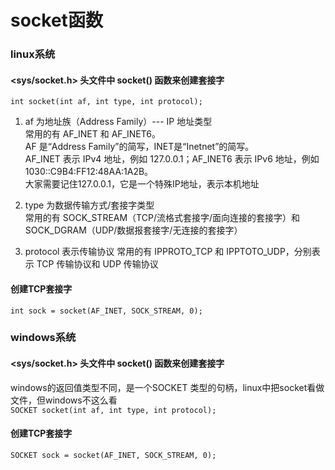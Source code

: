 # socket函数
### linux系统
#### <sys/socket.h> 头文件中 socket() 函数来创建套接字       
`int socket(int af, int type, int protocol);`       

1) af 为地址族（Address Family）--- IP 地址类型        
常用的有 AF_INET 和 AF_INET6。            
AF 是“Address Family”的简写，INET是“Inetnet”的简写。          
AF_INET 表示 IPv4 地址，例如 127.0.0.1；AF_INET6 表示 IPv6 地址，例如 1030::C9B4:FF12:48AA:1A2B。         
大家需要记住127.0.0.1，它是一个特殊IP地址，表示本机地址       

2) type 为数据传输方式/套接字类型         
常用的有 SOCK_STREAM（TCP/流格式套接字/面向连接的套接字）和 SOCK_DGRAM（UDP/数据报套接字/无连接的套接字）         

3) protocol 表示传输协议
常用的有 IPPROTO_TCP 和 IPPTOTO_UDP，分别表示 TCP 传输协议和 UDP 传输协议   
#### 创建TCP套接字
`int sock = socket(AF_INET, SOCK_STREAM, 0); `


### windows系统
#### <sys/socket.h> 头文件中 socket() 函数来创建套接字
windows的返回值类型不同，是一个SOCKET 类型的句柄，linux中把socket看做文件，但windows不这么看      
 `SOCKET socket(int af, int type, int protocol);`
#### 创建TCP套接字
`SOCKET sock = socket(AF_INET, SOCK_STREAM, 0); `
